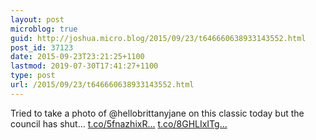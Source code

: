 ```yaml
---
layout: post
microblog: true
guid: http://joshua.micro.blog/2015/09/23/t646660638933143552.html
post_id: 37123
date: 2015-09-23T23:21:25+1100
lastmod: 2019-07-30T17:41:27+1100
type: post
url: /2015/09/23/t646660638933143552.html
---
```

Tried to take a photo of @hellobrittanyjane on this classic today but the council has shut… [t.co/5fnazhixR...](http://t.co/5fnazhixRE) [t.co/8GHLIxITg...](http://t.co/8GHLIxITgG)
